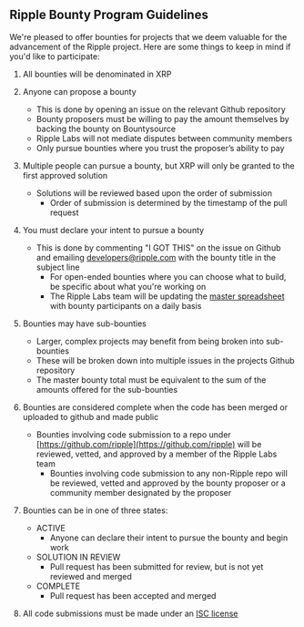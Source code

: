 Ripple Bounty Program Guidelines
---
We're pleased to offer bounties for projects that we deem valuable for the advancement of the Ripple project. Here are some things to keep in mind if you'd like to participate:

1. All bounties will be denominated in XRP

2. Anyone can propose a bounty
    * This is done by opening an issue on the relevant Github repository
    * Bounty proposers must be willing to pay the amount themselves by backing the bounty on Bountysource
    * Ripple Labs will not mediate disputes between community members
    * Only pursue bounties where you trust the proposer’s ability to pay

3. Multiple people can pursue a bounty, but XRP will only be granted to the first approved solution
    * Solutions will be reviewed based upon the order of submission
        * Order of submission is determined by the timestamp of the pull request

4. You must declare your intent to pursue a bounty
    * This is done by commenting "I GOT THIS" on the issue on Github and emailing [developers@ripple.com](mailto:developers@ripple.com) with the bounty title in the subject line
        * For open-ended bounties where you can choose what to build, be specific about what you're working on
        * The Ripple Labs team will be updating the [master spreadsheet](https://docs.google.com/a/ripple.com/spreadsheet/ccc?key=0AsgbH9O58AlmdEs0ZFlmbmRMLXFVTElzQ3VqRl9nWUE&usp=drive_web#gid=0) with bounty participants on a daily basis

5. Bounties may have sub-bounties
    * Larger, complex projects may benefit from being broken into sub-bounties
    * These will be broken down into multiple issues in the projects Github repository
    * The master bounty total must be equivalent to the sum of the amounts offered for the sub-bounties

6. Bounties are considered complete when the code has been merged or uploaded to github and made public
    * Bounties involving code submission to a repo under [https://github.com/ripple](https://github.com/ripple) will be reviewed, vetted, and approved by a member of the Ripple Labs team
        * Bounties involving code submission to any non-Ripple repo will be reviewed, vetted and approved by the bounty proposer or a community member designated by the proposer

7. Bounties can be in one of three states:
    * ACTIVE
        * Anyone can declare their intent to pursue the bounty and begin work
    * SOLUTION IN REVIEW
        * Pull request has been submitted for review, but is not yet reviewed and merged
    * COMPLETE
        * Pull request has been accepted and merged
8. All code submissions must be made under an [ISC license](http://opensource.org/licenses/ISC)

